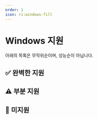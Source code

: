 ```yaml
---
order: 1
icon: ri:windows-fill
---
```


# Windows 지원

아래의 목록은 무작위순이며, 성능순이 아닙니다.

<script setup>
import MarkdownIt from 'markdown-it'
import MarkdownItAnchor from 'markdown-it-anchor'

const shuffleArray = (array) => {
    for (let i = array.length - 1; i > 0; i--) {
        const j = Math.floor(Math.random() * (i + 1));
        [array[i], array[j]] = [array[j], array[i]];
    }
    return array;
}

const fullySupport = shuffleArray([
    {
        name: 'Bluestacks 5',
        link: 'https://www.bluestacks.com/ko/',
        note: '완전히 호환됩니다. 에뮬레이터의 `설정` - `고급 설정`에서 `ADB 기능`을 켜야 합니다. Hyper-V와 호환되는 것으로 알려져 있습니다.\n\n- 느리고 번들로 제공되는 설치를 피하기 위해 [오프라인 설치 프로그램](https://support.bluestacks.com/hc/en-us/articles/4402611273485-BlueStacks-5-offline-installer)을 다운로드하는 것이 좋습니다; [Android 11](https://support.bluestacks.com/hc/en-us/articles/4402611273485-BlueStacks-5-offline-installer#:~:text=To%20install%20BlueStacks%205%20Android%2011) 버전 설치를 권장합니다; 제거하려면 공식 [제거 도구](https://support.bluestacks.com/hc/en-us/articles/360057724751-How-to-uninstall-BlueStacks-5-BlueStacks-X-and-BlueStacks-Services-completely-from-your-PC)를 사용하여 잔여물을 제거하세요.\n- adb 포트 번호가 계속 불규칙하게 변경되고 시작할 때마다 다르다면 컴퓨터에 [Hyper-V](https://support.bluestacks.com/hc/en-us/articles/4415238471053-System-requirements-for-BlueStacks-5-on-Hyper-V-enabled-Windows-10-and-11)가 활성화되어 있기 때문일 수 있습니다. MAA는 이제 BlueStacks 에뮬레이터 구성 파일 내에서 포트 번호를 자동으로 읽으려고 시도할 것입니다. 이 방법이 작동하지 않거나 다중 실행/둘 이상의 에뮬레이터 커널이 설치된 경우 [연결 (TODO)](../faq.html#블루스택-에뮬레이터가-매번-시작될-때마다-포트-번호가-다릅니다-hyper-v)을 참조하여 변경하세요. Hyper-V는 관리자로 실행되므로 에뮬레이터 자동 종료, 자동 연결 감지 등 adb와 관련 없는 작업도 MAA를 관리자로 실행해야 합니다.',
    },
    {
        name: 'MuMu 에뮬레이터 12',
        link: 'https://mumu.163.com/',
        note: '완전히 호환되며, [스크린샷 향상 모드](../connection.html#mumu-스크린샷-향상-모드)에 대한 추가 지원이 있습니다. Hyper-V와 호환되는 것으로 알려져 있습니다.\n\n- "완료 시 에뮬레이터 종료" 기능이 간혹 비정상적일 수 있습니다. 이런 경우 MuMu 공식 채널에 피드백을 주세요;\n- 둘 이상의 인스턴스를 열 때는 MuMu 12 다중 실행기의 ADB 버튼을 통해 해당 인스턴스의 포트 정보를 확인하고, MAA `설정` - `연결 설정`에서 연결 주소의 포트 번호를 해당 포트로 변경해야 합니다.',
    },
    {
        name: 'LDPlayer',
        link: 'https://kr.ldplayer.net/',
        note: '완전히 호환되며, [스크린샷 향상 모드](../connection.html#ld-스크린샷-향상-모드)에 대한 추가 지원이 있습니다. Hyper-V와 호환되는 것으로 알려져 있습니다.\n\n- LDPlayer 9 설치 프로그램은 설치 과정 중 자동으로 Hyper-V를 비활성화합니다. 관련 요구 사항이 있다면 주의하세요.',
    },
    {
        name: 'Nox',
        link: 'https://kr.bignox.com/',
        note: '완전히 호환되지만 테스트가 덜 되었습니다. Hyper-V와 호환되는 것으로 알려져 있습니다.',
    },
    {
        name: 'Memu',
        link: 'https://www.memuplay.com/ko/',
        note: '완전히 호환되지만 테스트가 덜 되었습니다.',
    },
]);

const partiallySupport = shuffleArray([
{
        name: 'MuMu 에뮬레이터',
        link: 'https://www.mumuplayer.com/',
        note: 'MAA v5.1.0 이후로 지원이 중단되었으며 넷이즈는 2023-08-15에 유지보수를 중단했습니다.\n\n- 더 이상 자동 연결 감지를 지원하지 않으며, 일반 연결 구성을 사용하여 adb 경로와 연결 주소를 수동으로 구성해야 합니다;\n- Minitouch, MaaTouch와 같은 효율적인 터치 모드를 사용하려면 `설정` - `연결`에서 `ADB 강제 교체`를 실행해야 합니다;\n- "완료 시 에뮬레이터 종료" 기능을 사용하려면 관리자 권한으로 MAA를 실행해야 합니다;\n- MuMu 6의 기본 해상도는 지원되지 않으며, `1280x720`, `1920x1080`, `2560x1440` 등 16:9 비율로 변경해야 합니다;\n- MuMu 6 다중 실행은 동일한 adb 포트를 사용하므로 MuMu 6의 다중 실행을 지원할 수 없습니다.',
    },
    {
        name: 'Windows Subsystem for Android™️',
        link: 'https://learn.microsoft.com/ko-kr/windows/android/wsa/',
        note: 'MAA v5.2.0 이후로 지원이 중단되었으며 Microsoft는 2025-03-05에 중단할 예정입니다.\n\n- WSA 2204 이상 (버전 번호는 서브시스템 설정의 `정보` 페이지에 있음), 연결 구성에서 `일반 구성`을 선택하세요;\n- WSA 2203 이하 (버전 번호는 서브시스템 설정 페이지 상단에 있음), 연결 구성에서 `WSA 이전 버전`을 선택하세요;\n- 이 소프트웨어는 720p 이상 `16:9` 해상도만 잘 지원하므로, 창 크기를 수동으로 16:9 비율에 최대한 가깝게 조정해 주세요. (모니터가 16:9인 경우 `F11`을 눌러 전체 화면으로 전환할 수 있습니다);\n- 아크나이츠가 포그라운드에 있고 다른 안드로이드 앱이 동시에 포그라운드에서 실행되지 않도록 해주세요. 그렇지 않으면 게임이 일시 중지되거나 작업 인식 오류가 발생할 수 있습니다;\n- WSA의 스크린샷은 종종 어떤 이유로 하얀 화면을 캡처하여 인식 오류를 일으키므로 사용을 권장하지 않습니다.',
    },
    {
        name: 'AVD',
        link: 'https://developer.android.com/studio/run/managing-avds',
        note: '이론적으로 지원됩니다.\n\n- Android 10부터 SELinux가 `Enforcing` 모드일 때 Minitouch를 사용할 수 없으므로 다른 터치 모드로 전환하거나 SELinux를 **임시로** `Permissive` 모드로 전환하세요.\n- AVD는 디버깅을 위해 만들어졌으므로 게임용으로 설계된 다른 에뮬레이터를 사용하는 것이 더 좋습니다.',
    },
    {
        name: 'Google Play Games (개발자용)',
        link: 'https://developer.android.com/games/playgames/emulator?hl=ko-kr',
        note: '이론적으로 지원됩니다. Hyper-V가 활성화되어 있어야 하며 Google 계정에 로그인해야 합니다.\n\n- [사용자 정의 연결](../connection.html)을 사용하여 연결해야 하며 ADB 포트는 `6520`입니다.\n- Android 10 이상 버전의 SELinux 정책으로 인해 Minitouch가 제대로 작동하지 않으므로 다른 터치 모드로 전환하세요.\n- 에뮬레이터를 시작한 후 첫 번째 연결은 실패하므로 `연결 실패 후 ADB 프로세스 종료 및 재시작 시도`를 체크해야 합니다.',
    },
]);

const notSupport = shuffleArray([
    {
        name: 'Google Play Games',
        link: 'https://play.google.com/googleplaygames',
        note: '호환되지 않습니다, [Consumer Client](https://developer.android.com/games/playgames/pg-emulator#installing-game-consumer)\'의 ADB 포트를 사용할 수 없습니다.\n\n단, KR의 경우 [PlayBridge](https://github.com/ACK72/PlayBridge)를 이용해 사용이 가능하지만, 공식 지원이 아니므로 서비스가 불안정할 수 있습니다.',
    },
]);

const md = new MarkdownIt();
md.use(MarkdownItAnchor);

const fullySupportHtml = md.render(fullySupport.map(simulator => `
### ✅ ${simulator.link ? `[${simulator.name}](${simulator.link})` : simulator.name}
${simulator.note}
`).join(''));
const partiallySupportHtml = md.render(partiallySupport.map(simulator => `
### ⚠️ ${simulator.link ? `[${simulator.name}](${simulator.link})` : simulator.name}
${simulator.note}
`).join(''));
const notSupportHtml = md.render(notSupport.map(simulator => `
### 🚫 ${simulator.link ? `[${simulator.name}](${simulator.link})` : simulator.name}
${simulator.note}
`).join(''));
</script>

## ✅ 완벽한 지원

<ClientOnly><div v-html="fullySupportHtml"></div></ClientOnly>

## ⚠️ 부분 지원

<ClientOnly><div v-html="partiallySupportHtml"></div></ClientOnly>

## 🚫 미지원

<ClientOnly><div v-html="notSupportHtml"></div></ClientOnly>
